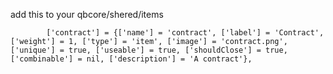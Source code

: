 
add this to your qbcore/shered/items


			['contract'] = {['name'] = 'contract', ['label'] = 'Contract', ['weight'] = 1, ['type'] = 'item', ['image'] = 'contract.png', ['unique'] = true, ['useable'] = true, ['shouldClose'] = true, ['combinable'] = nil, ['description'] = 'A contract'},
